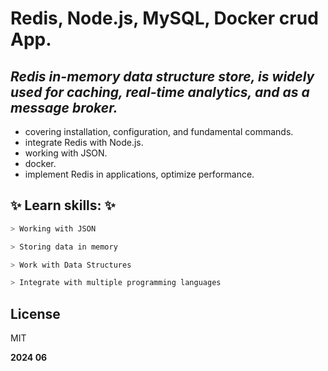 # Redis, Node.js, MySQL, Docker crud App. 

## _Redis in-memory data structure store, is widely used for caching, real-time analytics, and as a message broker._ 

- covering installation, configuration, and fundamental commands. 
- integrate Redis with Node.js. 
- working with JSON.
- docker.
- implement Redis in applications, optimize performance.

## ✨ Learn skills: ✨
```sh
> Working with JSON

> Storing data in memory

> Work with Data Structures

> Integrate with multiple programming languages
```

## License

MIT

**2024 06**

